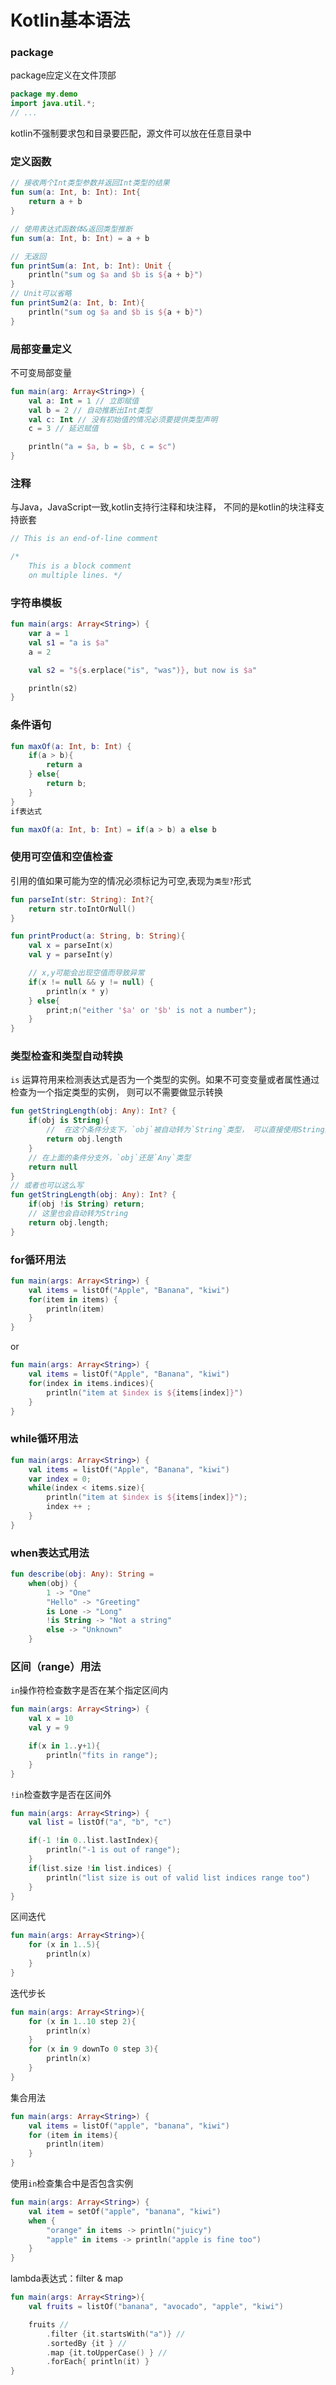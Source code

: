 # Kotlin基本语法

### package
package应定义在文件顶部
```kotlin
package my.demo
import java.util.*;
// ...
```
kotlin不强制要求包和目录要匹配，源文件可以放在任意目录中

### 定义函数

```kotlin
// 接收两个Int类型参数并返回Int类型的结果
fun sum(a: Int, b: Int): Int{
    return a + b
}
```
```kotlin
// 使用表达式函数体&返回类型推断
fun sum(a: Int, b: Int) = a + b
```

```kotlin
// 无返回
fun printSum(a: Int, b: Int): Unit {
    println("sum og $a and $b is ${a + b}")
}
// Unit可以省略
fun printSum2(a: Int, b: Int){
    println("sum og $a and $b is ${a + b}")
}
```

### 局部变量定义

不可变局部变量
```kotlin
fun main(arg: Array<String>) {
    val a: Int = 1 // 立即赋值
    val b = 2 // 自动推断出Int类型
    val c: Int // 没有初始值的情况必须要提供类型声明
    c = 3 // 延迟赋值

    println("a = $a, b = $b, c = $c")
}
```

### 注释
与Java，JavaScript一致,kotlin支持行注释和块注释， 不同的是kotlin的块注释支持嵌套

```kotlin
// This is an end-of-line comment

/*
    This is a block comment
    on multiple lines. */

```

### 字符串模板


```kotlin
fun main(args: Array<String>) {
    var a = 1
    val s1 = "a is $a"
    a = 2

    val s2 = "${s.erplace("is", "was")}, but now is $a"

    println(s2)
}
```
### 条件语句

```kotlin
fun maxOf(a: Int, b: Int) {
    if(a > b){
        return a
    } else{
        return b;
    }
}
if表达式
```
```kotlin
fun maxOf(a: Int, b: Int) = if(a > b) a else b
```

### 使用可空值和空值检查

引用的值如果可能为空的情况必须标记为可空,表现为`类型?`形式

```kotlin
fun parseInt(str: String): Int?{
    return str.toIntOrNull()
}

fun printProduct(a: String, b: String){
    val x = parseInt(x)
    val y = parseInt(y)

    // x,y可能会出现空值而导致异常
    if(x != null && y != null) {
        println(x * y)
    } else{
        print;n("either '$a' or '$b' is not a number");
    }
}
```
### 类型检查和类型自动转换

`is` 运算符用来检测表达式是否为一个类型的实例。如果不可变变量或者属性通过检查为一个指定类型的实例，
则可以不需要做显示转换

```kotlin
fun getStringLength(obj: Any): Int? {
    if(obj is String){
        //  在这个条件分支下，`obj`被自动转为`String`类型， 可以直接使用String的length而不需要做显示转换
        return obj.length
    }
    // 在上面的条件分支外，`obj`还是`Any`类型
    return null
}
// 或者也可以这么写
fun getStringLength(obj: Any): Int? {
    if(obj !is String) return;
    // 这里也会自动转为String
    return obj.length;
}
```

### for循环用法

```kotlin
fun main(args: Array<String>) {
    val items = listOf("Apple", "Banana", "kiwi")
    for(item in items) {
        println(item)
    }
}
```

or

```kotlin
fun main(args: Array<String>) {
    val items = listOf("Apple", "Banana", "kiwi")
    for(index in items.indices){
        println("item at $index is ${items[index]}")
    }
}
```

### while循环用法

```kotlin
fun main(args: Array<String>) {
    val items = listOf("Apple", "Banana", "kiwi")
    var index = 0;
    while(index < items.size){
        println("item at $index is ${items[index]}");
        index ++ ;
    }
}
```

### when表达式用法

```kotlin
fun describe(obj: Any): String =
    when(obj) {
        1 -> "One"
        "Hello" -> "Greeting"
        is Lone -> "Long"
        !is String -> "Not a string"
        else -> "Unknown"
    }
```

### 区间（range）用法

`in`操作符检查数字是否在某个指定区间内

```kotlin
fun main(args: Array<String>) {
    val x = 10
    val y = 9

    if(x in 1..y+1){
        println("fits in range");
    }
}
```
`!in`检查数字是否在区间外
```kotlin
fun main(args: Array<String>) {
    val list = listOf("a", "b", "c")

    if(-1 !in 0..list.lastIndex){
        println("-1 is out of range");
    }
    if(list.size !in list.indices) {
        println("list size is out of valid list indices range too")
    }
}
```

区间迭代
```kotlin
fun main(args: Array<String>){
    for (x in 1..5){
        println(x)
    }
}
```

迭代步长

```kotlin
fun main(args: Array<String>){
    for (x in 1..10 step 2){
        println(x)
    }
    for (x in 9 downTo 0 step 3){
        println(x)
    }
}
```

集合用法

```kotlin
fun main(args: Array<String>) {
    val items = listOf("apple", "banana", "kiwi")
    for (item in items){
        println(item)
    }
}
```
使用`in`检查集合中是否包含实例
```kotlin
fun main(args: Array<String>) {
    val item = setOf("apple", "banana", "kiwi")
    when {
        "orange" in items -> println("juicy")
        "apple" in items -> println("apple is fine too")
    }
}
```

lambda表达式：filter & map

```kotlin
fun main(args: Array<String>){
    val fruits = listOf("banana", "avocado", "apple", "kiwi")

    fruits //
        .filter {it.startsWith("a")} //
        .sortedBy {it } //
        .map {it.toUpperCase() } //
        .forEach{ println(it) }
}
```
